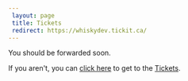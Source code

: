 ```yaml
---
 layout: page
 title: Tickets
 redirect: https://whiskydev.tickit.ca/
---
```


You should be forwarded soon.

If you aren't, you can [click here][1] to get to the [Tickets][1].

[1]: https://whiskydev.tickit.ca/
